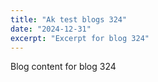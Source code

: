 ```yaml
---
title: "Ak test blogs 324"
date: "2024-12-31"
excerpt: "Excerpt for blog 324"
---
```


Blog content for blog 324